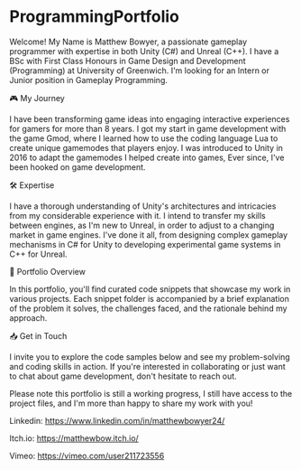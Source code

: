 # ProgrammingPortfolio

Welcome! My Name is Matthew Bowyer, a passionate gameplay programmer with expertise in both Unity (C#) and Unreal (C++). I have a BSc with First Class Honours in Game Design and Development (Programming) at University of Greenwich. I'm looking for an Intern or Junior position in Gameplay Programming.

🎮 My Journey

I have been transforming game ideas into engaging interactive experiences for gamers for more than 8 years. I got my start in game development with the game Gmod, where I learned how to use the coding language Lua to create unique gamemodes that players enjoy. I was introduced to Unity in 2016 to adapt the gamemodes I helped create into games,  Ever since, I've been hooked on game development.

🛠 Expertise

I have a thorough understanding of Unity's architectures and intricacies from my considerable experience with it. I intend to transfer my skills between engines, as I'm new to Unreal, in order to adjust to a changing market in game engines. I've done it all, from designing complex gameplay mechanisms in C# for Unity to developing experimental game systems in C++ for Unreal.

📖 Portfolio Overview

In this portfolio, you'll find curated code snippets that showcase my work in various projects. Each snippet folder is accompanied by a brief explanation of the problem it solves, the challenges faced, and the rationale behind my approach.

📥 Get in Touch

I invite you to explore the code samples below and see my problem-solving and coding skills in action. If you're interested in collaborating or just want to chat about game development, don't hesitate to reach out.

Please note this portfolio is still a working progress, I still have access to the project files, and I'm more than happy to share my work with you!

Linkedin: https://www.linkedin.com/in/matthewbowyer24/

Itch.io: https://matthewbow.itch.io/

Vimeo: https://vimeo.com/user211723556

